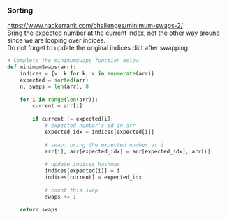 ### Sorting

https://www.hackerrank.com/challenges/minimum-swaps-2/ <br />
Bring the expected number at the current index, not the other way around since we are looping over indices. <br />
Do not forget to update the original indices dict after swapping.
```py
# Complete the minimumSwaps function below.
def minimumSwaps(arr):
    indices = {v: k for k, v in enumerate(arr)}
    expected = sorted(arr)
    n, swaps = len(arr), 0
    
    for i in range(len(arr)):
        current = arr[i]
        
        if current != expected[i]:
            # expected number's id in arr
            expected_idx = indices[expected[i]]
            
            # swap: bring the expected number at i
            arr[i], arr[expected_idx] = arr[expected_idx], arr[i]
            
            # update indices hashmap
            indices[expected[i]] = i
            indices[current] = expected_idx
            
            # count this swap
            swaps += 1
    
    return swaps
```
